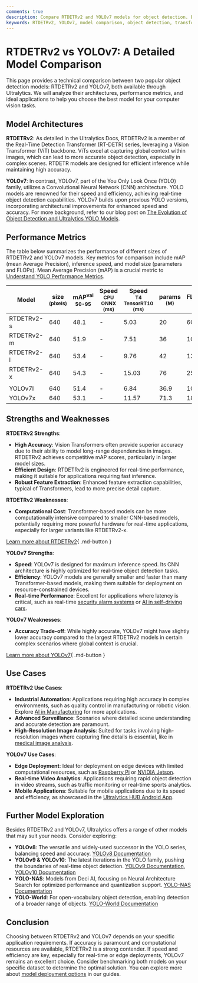 ```yaml
---
comments: true
description: Compare RTDETRv2 and YOLOv7 models for object detection. Explore architecture, performance metrics, use cases, and find the best fit for your tasks.
keywords: RTDETRv2, YOLOv7, model comparison, object detection, transformer models, CNN models, real-time inference, Ultralytics, computer vision
---
```


# RTDETRv2 vs YOLOv7: A Detailed Model Comparison

<script async src="https://cdn.jsdelivr.net/npm/chart.js@3.9.1/dist/chart.min.js"></script>
<script defer src="../../javascript/benchmark.js"></script>

<canvas id="modelComparisonChart" width="1024" height="400" active-models='["RTDETRv2", "YOLOv7"]'></canvas>

This page provides a technical comparison between two popular object detection models: RTDETRv2 and YOLOv7, both available through Ultralytics. We will analyze their architectures, performance metrics, and ideal applications to help you choose the best model for your computer vision tasks.

## Model Architectures

**RTDETRv2**: As detailed in the Ultralytics Docs, RTDETRv2 is a member of the Real-Time Detection Transformer (RT-DETR) series, leveraging a Vision Transformer (ViT) backbone. ViTs excel at capturing global context within images, which can lead to more accurate object detection, especially in complex scenes. RTDETR models are designed for efficient inference while maintaining high accuracy.

**YOLOv7**: In contrast, YOLOv7, part of the You Only Look Once (YOLO) family, utilizes a Convolutional Neural Network (CNN) architecture. YOLO models are renowned for their speed and efficiency, achieving real-time object detection capabilities. YOLOv7 builds upon previous YOLO versions, incorporating architectural improvements for enhanced speed and accuracy. For more background, refer to our blog post on [The Evolution of Object Detection and Ultralytics YOLO Models](https://www.ultralytics.com/blog/the-evolution-of-object-detection-and-ultralytics-yolo-models).

## Performance Metrics

The table below summarizes the performance of different sizes of RTDETRv2 and YOLOv7 models. Key metrics for comparison include mAP (mean Average Precision), inference speed, and model size (parameters and FLOPs). Mean Average Precision (mAP) is a crucial metric to [Understand YOLO Performance Metrics](https://docs.ultralytics.com/guides/yolo-performance-metrics/).

| Model      | size<br><sup>(pixels) | mAP<sup>val<br>50-95 | Speed<br><sup>CPU ONNX<br>(ms) | Speed<br><sup>T4 TensorRT10<br>(ms) | params<br><sup>(M) | FLOPs<br><sup>(B) |
| ---------- | --------------------- | -------------------- | ------------------------------ | ----------------------------------- | ------------------ | ----------------- |
| RTDETRv2-s | 640                   | 48.1                 | -                              | 5.03                                | 20                 | 60                |
| RTDETRv2-m | 640                   | 51.9                 | -                              | 7.51                                | 36                 | 100               |
| RTDETRv2-l | 640                   | 53.4                 | -                              | 9.76                                | 42                 | 136               |
| RTDETRv2-x | 640                   | 54.3                 | -                              | 15.03                               | 76                 | 259               |
|            |                       |                      |                                |                                     |                    |                   |
| YOLOv7l    | 640                   | 51.4                 | -                              | 6.84                                | 36.9               | 104.7             |
| YOLOv7x    | 640                   | 53.1                 | -                              | 11.57                               | 71.3               | 189.9             |

## Strengths and Weaknesses

**RTDETRv2 Strengths**:

- **High Accuracy**: Vision Transformers often provide superior accuracy due to their ability to model long-range dependencies in images. RTDETRv2 achieves competitive mAP scores, particularly in larger model sizes.
- **Efficient Design**: RTDETRv2 is engineered for real-time performance, making it suitable for applications requiring fast inference.
- **Robust Feature Extraction**: Enhanced feature extraction capabilities, typical of Transformers, lead to more precise detail capture.

**RTDETRv2 Weaknesses**:

- **Computational Cost**: Transformer-based models can be more computationally intensive compared to smaller CNN-based models, potentially requiring more powerful hardware for real-time applications, especially for larger variants like RTDETRv2-x.

[Learn more about RTDETRv2](https://docs.ultralytics.com/models/rtdetr/){ .md-button }

**YOLOv7 Strengths**:

- **Speed**: YOLOv7 is designed for maximum inference speed. Its CNN architecture is highly optimized for real-time object detection tasks.
- **Efficiency**: YOLOv7 models are generally smaller and faster than many Transformer-based models, making them suitable for deployment on resource-constrained devices.
- **Real-time Performance**: Excellent for applications where latency is critical, such as real-time [security alarm systems](https://docs.ultralytics.com/guides/security-alarm-system/) or [AI in self-driving cars](https://www.ultralytics.com/solutions/ai-in-self-driving).

**YOLOv7 Weaknesses**:

- **Accuracy Trade-off**: While highly accurate, YOLOv7 might have slightly lower accuracy compared to the largest RTDETRv2 models in certain complex scenarios where global context is crucial.

[Learn more about YOLOv7](https://docs.ultralytics.com/models/yolov7/){ .md-button }

## Use Cases

**RTDETRv2 Use Cases**:

- **Industrial Automation**: Applications requiring high accuracy in complex environments, such as quality control in manufacturing or robotic vision. Explore [AI in Manufacturing](https://www.ultralytics.com/solutions/ai-in-manufacturing) for more applications.
- **Advanced Surveillance**: Scenarios where detailed scene understanding and accurate detection are paramount.
- **High-Resolution Image Analysis**: Suited for tasks involving high-resolution images where capturing fine details is essential, like in [medical image analysis](https://www.ultralytics.com/glossary/medical-image-analysis).

**YOLOv7 Use Cases**:

- **Edge Deployment**: Ideal for deployment on edge devices with limited computational resources, such as [Raspberry Pi](https://docs.ultralytics.com/guides/raspberry-pi/) or [NVIDIA Jetson](https://docs.ultralytics.com/guides/nvidia-jetson/).
- **Real-time Video Analytics**: Applications requiring rapid object detection in video streams, such as traffic monitoring or real-time sports analytics.
- **Mobile Applications**: Suitable for mobile applications due to its speed and efficiency, as showcased in the [Ultralytics HUB Android App](https://docs.ultralytics.com/hub/app/android/).

## Further Model Exploration

Besides RTDETRv2 and YOLOv7, Ultralytics offers a range of other models that may suit your needs. Consider exploring:

- **YOLOv8**: The versatile and widely-used successor in the YOLO series, balancing speed and accuracy. [YOLOv8 Documentation](https://docs.ultralytics.com/models/yolov8/)
- **YOLOv9 & YOLOv10**: The latest iterations in the YOLO family, pushing the boundaries of real-time object detection. [YOLOv9 Documentation](https://docs.ultralytics.com/models/yolov9/), [YOLOv10 Documentation](https://docs.ultralytics.com/models/yolov10/)
- **YOLO-NAS**: Models from Deci AI, focusing on Neural Architecture Search for optimized performance and quantization support. [YOLO-NAS Documentation](https://docs.ultralytics.com/models/yolo-nas/)
- **YOLO-World**: For open-vocabulary object detection, enabling detection of a broader range of objects. [YOLO-World Documentation](https://docs.ultralytics.com/models/yolo-world/)

## Conclusion

Choosing between RTDETRv2 and YOLOv7 depends on your specific application requirements. If accuracy is paramount and computational resources are available, RTDETRv2 is a strong contender. If speed and efficiency are key, especially for real-time or edge deployments, YOLOv7 remains an excellent choice. Consider benchmarking both models on your specific dataset to determine the optimal solution. You can explore more about [model deployment options](https://docs.ultralytics.com/guides/model-deployment-options/) in our guides.